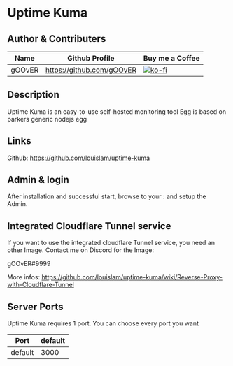 # Uptime Kuma

## Author & Contributers
| Name        | Github Profile  | Buy me a Coffee |
| ------------- |-------------|-------------|
|   gOOvER   | https://github.com/gOOvER | [![ko-fi](https://ko-fi.com/img/githubbutton_sm.svg)](https://ko-fi.com/B0B351D0Q) |

## Description
Uptime Kuma is an easy-to-use self-hosted monitoring tool 
Egg is based on parkers generic nodejs egg

## Links
Github: https://github.com/louislam/uptime-kuma

## Admin & login
After installation and successful start, browse to your <ip>:<port> and setup the Admin.

## Integrated Cloudflare Tunnel service
If you want to use the integrated cloudflare Tunnel service, you need an other Image. Contact me on Discord for the Image:

gOOvER#9999

More infos:
https://github.com/louislam/uptime-kuma/wiki/Reverse-Proxy-with-Cloudflare-Tunnel

## Server Ports

Uptime Kuma requires 1 port. You can choose every port you want

| Port    | default       |
|---------|---------------|
| default |     3000      |
